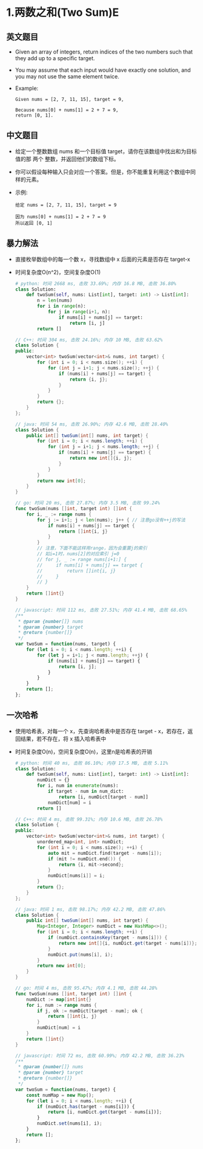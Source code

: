 # 1.两数之和(Two Sum)E

## 英文题目

- Given an array of integers, return indices of the two numbers such that they add up to a specific target.

- You may assume that each input would have exactly one solution, and you may not use the same element twice.

- Example:

  ```plain text
  Given nums = [2, 7, 11, 15], target = 9,
  
  Because nums[0] + nums[1] = 2 + 7 = 9,
  return [0, 1].
  ```


## 中文题目

- 给定一个整数数组 nums 和一个目标值 target，请你在该数组中找出和为目标值的那 两个 整数，并返回他们的数组下标。

- 你可以假设每种输入只会对应一个答案。但是，你不能重复利用这个数组中同样的元素。

- 示例:

  ```plain text
  给定 nums = [2, 7, 11, 15], target = 9
  
  因为 nums[0] + nums[1] = 2 + 7 = 9
  所以返回 [0, 1]
  ```


## 暴力解法

- 直接枚举数组中的每一个数 x，寻找数组中 x 后面的元素是否存在 target-x

- 时间复杂度O(n^2)，空间复杂度O(1)


  <CodeGroup>
  <CodeGroupItem title="python" active>

  ```python
  # python: 时间 2668 ms, 击败 33.69%; 内存 16.8 MB, 击败 36.80%
  class Solution:
      def twoSum(self, nums: List[int], target: int) -> List[int]:
          n = len(nums)
          for i in range(n):
              for j in range(i+1, n):
                  if nums[i] + nums[j] == target:
                      return [i, j]
          return []
  ```

  </CodeGroupItem>
  <CodeGroupItem title="cpp">

  ```cpp
  // C++: 时间 304 ms, 击败 24.16%; 内存 10 MB, 击败 63.62%
  class Solution {
  public:
      vector<int> twoSum(vector<int>& nums, int target) {
          for (int i = 0; i < nums.size(); ++i) {
              for (int j = i+1; j < nums.size(); ++j) {
                  if (nums[i] + nums[j] == target) {
                      return {i, j};
                  }
              }
          }
          return {};
      }
  };
  ```

  </CodeGroupItem>
  <CodeGroupItem title="java">

  ```java
  // java: 时间 54 ms, 击败 26.90%; 内存 42.6 MB, 击败 28.40%
  class Solution {
      public int[] twoSum(int[] nums, int target) {
          for (int i = 0; i < nums.length; ++i) {
              for (int j = i+1; j < nums.length; ++j) {
                  if (nums[i] + nums[j] == target) {
                      return new int[]{i, j};
                  }
              }
          }
          return new int[0];
      }
  }
  ```

  </CodeGroupItem>
  <CodeGroupItem title="go">

  ```go
  // go: 时间 20 ms, 击败 27.87%; 内存 3.5 MB, 击败 99.24%
  func twoSum(nums []int, target int) []int {
      for i, _ := range nums {
          for j := i+1; j < len(nums); j++ { // 注意go没有++j的写法
              if nums[i] + nums[j] == target {
                  return []int{i, j}
              }
          }
          // 注意，下面不能这样用range，因为会重置j的索引
          // 如i=1时，nums[2]的对应索引 j=0
          // for j, _ := range nums[i+1:] {
          //     if nums[i] + nums[j] == target {
          //         return []int{i, j}
          //     }
          // }
      }
      return []int{}
  }
  ```

  </CodeGroupItem>
  <CodeGroupItem title="javascript">

  ```javascript
  // javascript: 时间 112 ms, 击败 27.51%; 内存 41.4 MB, 击败 68.65%
  /**
   * @param {number[]} nums
   * @param {number} target
   * @return {number[]}
   */
  var twoSum = function(nums, target) {
      for (let i = 0; i < nums.length; ++i) {
          for (let j = i+1; j < nums.length; ++j) {
              if (nums[i] + nums[j] == target) {
                  return [i, j];
              }
          }
      }
      return [];
  };
  ```

  </CodeGroupItem></CodeGroup>


## 一次哈希

- 使用哈希表，对每一个 x，先查询哈希表中是否存在 target - x，若存在，返回结果，若不存在，将 x 插入哈希表中

- 时间复杂度O(n)，空间复杂度O(n)，这里n是哈希表的开销


  <CodeGroup>
  <CodeGroupItem title="python" active>

  ```python
  # python: 时间 40 ms, 击败 86.10%; 内存 17.5 MB, 击败 5.11%
  class Solution:
      def twoSum(self, nums: List[int], target: int) -> List[int]:
          numDict = {}
          for i, num in enumerate(nums):
              if target - num in num_dict:
                  return [i, numDict[target - num]]
              numDict[num] = i
          return []
  ```

  </CodeGroupItem>
  <CodeGroupItem title="cpp">

  ```cpp
  // C++: 时间 4 ms, 击败 99.31%; 内存 10.6 MB, 击败 26.78%
  class Solution {
  public:
      vector<int> twoSum(vector<int>& nums, int target) {
          unordered_map<int, int> numDict;
          for (int i = 0; i < nums.size(); ++i) {
              auto mit = numDict.find(target - nums[i]);
              if (mit != numDict.end()) {
                  return {i, mit->second};
              }
              numDict[nums[i]] = i;
          }
          return {};
      }
  };
  ```

  </CodeGroupItem>
  <CodeGroupItem title="java">

  ```java
  // java: 时间 1 ms, 击败 98.17%; 内存 42.2 MB, 击败 47.86%
  class Solution {
      public int[] twoSum(int[] nums, int target) {
          Map<Integer, Integer> numDict = new HashMap<>();
          for (int i = 0; i < nums.length; ++i) {
              if (numDict.containsKey(target - nums[i])) {
                  return new int[]{i, numDict.get(target - nums[i])};
              }
              numDict.put(nums[i], i);
          }
          return new int[0];
      }
  }
  ```

  </CodeGroupItem>
  <CodeGroupItem title="go">

  ```go
  // go: 时间 4 ms, 击败 95.47%; 内存 4.1 MB, 击败 44.28%
  func twoSum(nums []int, target int) []int {
      numDict := map[int]int{}
      for i, num := range nums {
          if j, ok := numDict[target - num]; ok {
              return []int{i, j}
          }
          numDict[num] = i
      }
      return []int{}
  }
  ```

  </CodeGroupItem>
  <CodeGroupItem title="javascript">

  ```javascript
  // javascript: 时间 72 ms, 击败 60.99%; 内存 42.2 MB, 击败 36.23%
  /**
   * @param {number[]} nums
   * @param {number} target
   * @return {number[]}
   */
  var twoSum = function(nums, target) {
      const numMap = new Map();
      for (let i = 0; i < nums.length; ++i) {
          if (numDict.has(target - nums[i])) {
              return [i, numDict.get(target - nums[i])];
          }
          numDict.set(nums[i], i);
      }
      return [];
  };
  ```

  </CodeGroupItem></CodeGroup>

